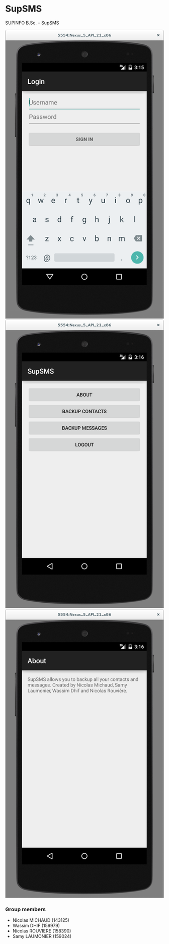 SupSMS
===

SUPINFO B.Sc. – SupSMS

![Connexion](doc/login.png)
![Menu principal](doc/main.png)
![A propos](doc/about.png)

### Group members

* Nicolas MICHAUD (143125)
* Wassim DHIF (159979)
* Nicolas ROUVIERE (158390)
* Samy LAUMONIER (159024)
